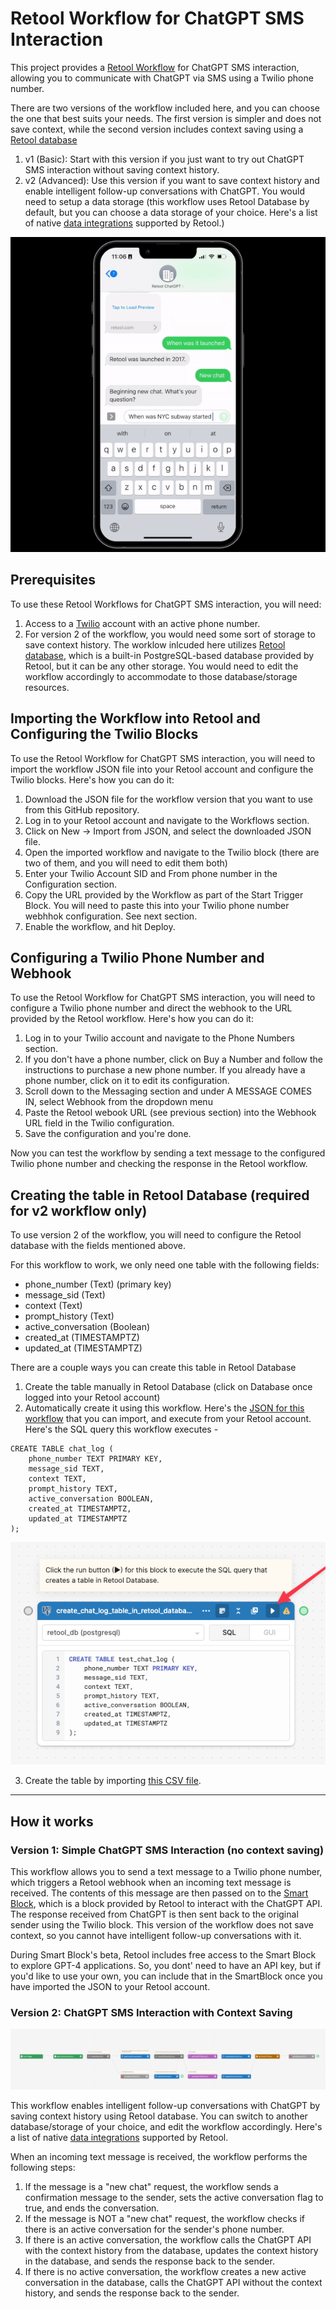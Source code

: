 # Retool Workflow for ChatGPT SMS Interaction

This project provides a [Retool Workflow](https://retool.com/products/workflows/) for ChatGPT SMS interaction, allowing you to communicate with ChatGPT via SMS using a Twilio phone number. 

There are two versions of the workflow included here, and you can choose the one that best suits your needs. The first version is simpler and does not save context, while the second version includes context saving using a [Retool database](https://retool.com/products/database)

1. v1 (Basic): Start with this version if you just want to try out ChatGPT SMS interaction without saving context history. 
2. v2 (Advanced): Use this version if you want to save context history and enable intelligent follow-up conversations with ChatGPT. You would need to setup a data storage (this workflow uses Retool Database by default, but you can choose a data storage of your choice. Here's a list of native [data integrations](https://retool.com/integrations/) supported by Retool.)

![Alt text](/assets/retool_workflow_chatgpt_demo.gif)

## Prerequisites

To use these Retool Workflows for ChatGPT SMS interaction, you will need:

1. Access to a [Twilio](https://www.twilio.com/en-us/messaging/channels/sms) account with an active phone number.
2. For version 2 of the workflow, you would need some sort of storage to save context history. The worklow inlcuded here utilizes [Retool database](https://retool.com/products/database), which is a built-in PostgreSQL-based database provided by Retool, but it can be any other storage. You would need to edit the workflow accordingly to accommodate to those database/storage resources.


## Importing the Workflow into Retool and Configuring the Twilio Blocks
To use the Retool Workflow for ChatGPT SMS interaction, you will need to import the workflow JSON file into your Retool account and configure the Twilio blocks. Here's how you can do it:

1. Download the JSON file for the workflow version that you want to use from this GitHub repository.
2. Log in to your Retool account and navigate to the Workflows section.
3. Click on New -> Import from JSON, and select the downloaded JSON file.
4. Open the imported workflow and navigate to the Twilio block (there are two of them, and you will need to edit them both)
5. Enter your Twilio Account SID and From phone number in the Configuration section.
6. Copy the URL provided by the Workflow as part of the Start Trigger Block. You will need to paste this into your Twilio phone number webhhok configuration. See next section. 
9. Enable the workflow, and hit Deploy.

## Configuring a Twilio Phone Number and Webhook
To use the Retool Workflow for ChatGPT SMS interaction, you will need to configure a Twilio phone number and direct the webhook to the URL provided by the Retool workflow. Here's how you can do it:

1. Log in to your Twilio account and navigate to the Phone Numbers section.
2. If you don't have a phone number, click on Buy a Number and follow the instructions to purchase a new phone number. If you already have a phone number, click on it to edit its configuration.
3. Scroll down to the Messaging section and under A MESSAGE COMES IN, select Webhook from the dropdown menu
4. Paste the Retool webook URL (see previous section) into the Webhook URL field in the Twilio configuration.
5. Save the configuration and you're done.

Now you can test the workflow by sending a text message to the configured Twilio phone number and checking the response in the Retool workflow.

## Creating the table in Retool Database (required for v2 workflow only)
To use version 2 of the workflow, you will need to configure the Retool database with the fields mentioned above. 

For this workflow to work, we only need one table with the following fields:

- phone_number  (Text) (primary key)
- message_sid (Text)
- context (Text)
- prompt_history (Text)
- active_conversation (Boolean) 
- created_at (TIMESTAMPTZ)
- updated_at (TIMESTAMPTZ)

There are a couple ways you can create this table in Retool Database

1. Create the table manually in Retool Database (click on Database once logged into your Retool account)
2. Automatically create it using this workflow. Here's the [JSON for this workflow](https://github.com/ajot/retool_chatgpt_twilio_workflow/blob/main/sql_query_to_create_chat_log_table_in_retool_database.json) that you can import, and execute from your Retool account. Here's the SQL query this workflow executes -

```
CREATE TABLE chat_log (
    phone_number TEXT PRIMARY KEY,
    message_sid TEXT,
    context TEXT,
    prompt_history TEXT,
    active_conversation BOOLEAN,
    created_at TIMESTAMPTZ,
    updated_at TIMESTAMPTZ
);
```
![Alt text](https://github.com/ajot/retool_chatgpt_twilio_workflow/blob/main/CleanShot%202023-04-28%20at%2009.29.41.png)

3. Create the table by importing [this CSV file](https://github.com/ajot/retool_chatgpt_twilio_workflow/blob/main/retool_chatgpt_log_database_template.csv).

---

## How it works

### Version 1: Simple ChatGPT SMS Interaction (no context saving)
This workflow allows you to send a text message to a Twilio phone number, which triggers a Retool webhook when an incoming text message is received. The contents of this message are then passed on to the [Smart Block](https://retool.com/blog/gpt4-in-retool), which is a block provided by Retool to interact with the ChatGPT API. The response received from ChatGPT is then sent back to the original sender using the Twilio block. This version of the workflow does not save context, so you cannot have intelligent follow-up conversations with it.

During Smart Block's beta, Retool includes free access to the Smart Block to explore GPT-4 applications. So, you dont' need to have an API key, but if you'd like to use your own, you can include that in the SmartBlock once you have imported the JSON to your Retool account.


### Version 2: ChatGPT SMS Interaction with Context Saving


![Alt text](/assets/workflow_canvas.png)

This workflow enables intelligent follow-up conversations with ChatGPT by saving context history using Retool database. You can switch to another database/storage of your choice, and edit the workflow accordingly. Here's a list of native [data integrations](https://retool.com/integrations/) supported by Retool.


When an incoming text message is received, the workflow performs the following steps:

1. If the message is a "new chat" request, the workflow sends a confirmation message to the sender, sets the active conversation flag to true, and ends the conversation.
2. If the message is NOT a "new chat" request, the workflow checks if there is an active conversation for the sender's phone number.
3. If there is an active conversation, the workflow calls the ChatGPT API with the context history from the database, updates the context history in the database, and sends the response back to the sender.
4. If there is no active conversation, the workflow creates a new active conversation in the database, calls the ChatGPT API without the context history, and sends the response back to the sender.


